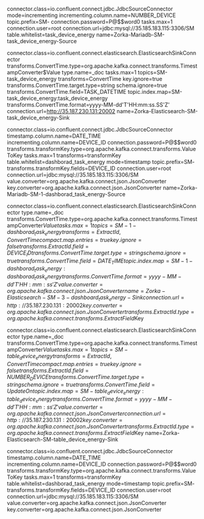 connector.class=io.confluent.connect.jdbc.JdbcSourceConnector
mode=incrementing
incrementing.column.name=NUMBER_DEVICE
topic.prefix=SM-
connection.password=P@$$word0
tasks.max=1
connection.user=root
connection.url=jdbc:mysql://35.185.183.115:3306/SM
table.whitelist=task_device_energy
name=Zorka-Mariadb-SM-task_device_energy-Source


connector.class=io.confluent.connect.elasticsearch.ElasticsearchSinkConnector
transforms.ConvertTime.type=org.apache.kafka.connect.transforms.TimestampConverter$Value
type.name=_doc
tasks.max=1
topics=SM-task_device_energy
transforms=ConvertTime
key.ignore=true
transforms.ConvertTime.target.type=string
schema.ignore=true
transforms.ConvertTime.field=TASK_DATETIME
topic.index.map=SM-task_device_energy:task_device_energy
transforms.ConvertTime.format=yyyy-MM-dd'T'HH:mm:ss.SS'Z'
connection.url=http://35.187.230.131:20002
name=Zorka-Elasticsearch-SM-task_device_energy-Sink




connector.class=io.confluent.connect.jdbc.JdbcSourceConnector
timestamp.column.name=DATE_TIME
incrementing.column.name=DEVICE_ID
connection.password=P@$$word0
transforms.transformKey.type=org.apache.kafka.connect.transforms.ValueToKey
tasks.max=1
transforms=transformKey
table.whitelist=dashborad_task_energy
mode=timestamp
topic.prefix=SM-
transforms.transformKey.fields=DEVICE_ID
connection.user=root
connection.url=jdbc:mysql://35.185.183.115:3306/SM
value.converter=org.apache.kafka.connect.json.JsonConverter
key.converter=org.apache.kafka.connect.json.JsonConverter
name=Zorka-Mariadb-SM-1-dashborad_task_energy-Source


connector.class=io.confluent.connect.elasticsearch.ElasticsearchSinkConnector
type.name=_doc
transforms.ConvertTime.type=org.apache.kafka.connect.transforms.TimestampConverter$Value
tasks.max=1
topics=SM-1-dashborad_task_energy
transforms=ExtractId, ConvertTime
compact.map.entries=true
key.ignore=false
transforms.ExtractId.field=DEVICE_ID
transforms.ConvertTime.target.type=string
schema.ignore=true
transforms.ConvertTime.field=DATE_TIME
topic.index.map=SM-1-dashborad_task_energy:dashborad_task_energy
transforms.ConvertTime.format=yyyy-MM-dd'T'HH:mm:ss'Z'
value.converter=org.apache.kafka.connect.json.JsonConverter
name=Zorka-Elasticsearch-SM-3-dashboard_task_energy-Sink
connection.url=http://35.187.230.131:20002
key.converter=org.apache.kafka.connect.json.JsonConverter
transforms.ExtractId.type=org.apache.kafka.connect.transforms.ExtractField$Key


connector.class=io.confluent.connect.elasticsearch.ElasticsearchSinkConnector
type.name=_doc
transforms.ConvertTime.type=org.apache.kafka.connect.transforms.TimestampConverter$Value
tasks.max=1
topics=SM-table_device_energy
transforms=ExtractId, ConvertTime
compact.map.entries=true
key.ignore=false
transforms.ExtractId.field=NUMBER_DEVICE
transforms.ConvertTime.target.type=string
schema.ignore=true
transforms.ConvertTime.field=UpdateOn
topic.index.map=SM-table_device_energy:table_device_energy
transforms.ConvertTime.format=yyyy-MM-dd'T'HH:mm:ss'Z'
value.converter=org.apache.kafka.connect.json.JsonConverter
connection.url=http://35.187.230.131:20002
key.converter=org.apache.kafka.connect.json.JsonConverter
transforms.ExtractId.type=org.apache.kafka.connect.transforms.ExtractField$Key
name=Zorka-Elasticsearch-SM-table_device_energy-Sink




connector.class=io.confluent.connect.jdbc.JdbcSourceConnector
timestamp.column.name=DATE_TIME
incrementing.column.name=DEVICE_ID
connection.password=P@$$word0
transforms.transformKey.type=org.apache.kafka.connect.transforms.ValueToKey
tasks.max=1
transforms=transformKey
table.whitelist=dashborad_task_energy
mode=timestamp
topic.prefix=SM-
transforms.transformKey.fields=DEVICE_ID
connection.user=root
connection.url=jdbc:mysql://35.185.183.115:3306/SM
value.converter=org.apache.kafka.connect.json.JsonConverter
key.converter=org.apache.kafka.connect.json.JsonConverter